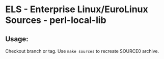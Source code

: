 # ELS - Enterprise Linux/EuroLinux Sources - perl-local-lib
 
## Usage:
  Checkout branch or tag. Use `make sources` to recreate  SOURCE0 archive.
